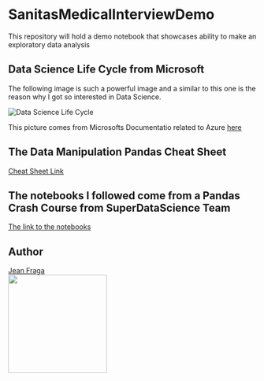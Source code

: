 # SanitasMedicalInterviewDemo
This repository will hold a demo notebook that showcases ability to make an exploratory data analysis

## Data Science Life Cycle from Microsoft
The following image is such a powerful image and a similar to this one is the reason why I got so interested in Data Science.

![Data Science Life Cycle](https://docs.microsoft.com/en-us/azure/architecture/data-science-process/media/lifecycle/tdsp-lifecycle2.png)

This picture comes from Microsofts Documentatio related to Azure [here](https://docs.microsoft.com/en-us/azure/architecture/data-science-process/lifecycle)

## The Data Manipulation Pandas Cheat Sheet

[Cheat Sheet Link](https://cosmiccoding.com.au/static/misc/CheatSheet.html#Creating-DataFrames)

## The notebooks I followed come from a Pandas Crash Course from SuperDataScience Team

[The link to the notebooks](https://www.superdatascience.com/pages/data-manipulation-in-python)

## Author
<a name="Jean Fraga"></a>
[Jean Fraga](https://github.com/JeanFraga)  
[<img src="https://avatars.githubusercontent.com/u/12549527?v=4" width="200">](https://github.com/JeanFraga)

